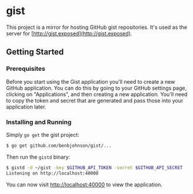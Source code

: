 gist
====

This project is a mirror for hosting GitHub gist repositories. It's used as
the server for [http://gist.exposed](http://gist.exposed).


## Getting Started

### Prerequisites

Before you start using the Gist application you'll need to create a new GitHub
application. You can do this by going to your GitHub settings page, clicking
on "Applications", and then creating a new application. You'll need to copy the
token and secret that are generated and pass those into your application later.


### Installing and Running

Simply `go get` the gist project:

```sh
$ go get github.com/benbjohnson/gist/...
```

Then run the `gistd` binary:

```sh
$ gistd -d ~/gist -key $GITHUB_API_TOKEN -secret $GITHUB_API_SECRET
Listening on http://localhost:40000
```

You can now visit [http://localhost:40000](http://localhost:40000) to view
the application.

[git2go]: https://github.com/libgit2/git2go

